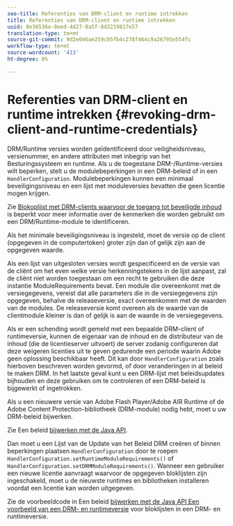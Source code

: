 ```yaml
---
seo-title: Referenties van DRM-client en runtime intrekken
title: Referenties van DRM-client en runtime intrekken
uuid: 8e36536a-8eed-4d27-8a5f-8d3219817e57
translation-type: tm+mt
source-git-commit: 9d2e046ae259c05fb4c278f464c9a26795e554fc
workflow-type: tm+mt
source-wordcount: '413'
ht-degree: 0%

---
```



# Referenties van DRM-client en runtime intrekken {#revoking-drm-client-and-runtime-credentials}

DRM/Runtime versies worden geïdentificeerd door veiligheidsniveau, versienummer, en andere attributen met inbegrip van het Besturingssysteem en runtime. Als u de toegestane DRM-/Runtime-versies wilt beperken, stelt u de modulebeperkingen in een DRM-beleid of in een `HandlerConfiguration`. Modulebeperkingen kunnen een minimaal beveiligingsniveau en een lijst met moduleversies bevatten die geen licentie mogen krijgen.

Zie [Blokoplijst met DRM-clients waarvoor de toegang tot beveiligde inhoud](../../protecting-content/introduction/usage-rules/runtime-application-restrictions/blocklist-drm-clients.md) is beperkt voor meer informatie over de kenmerken die worden gebruikt om een DRM/Runtime-module te identificeren.

Als het minimale beveiligingsniveau is ingesteld, moet de versie op de client (opgegeven in de computertoken) groter zijn dan of gelijk zijn aan de opgegeven waarde.

Als een lijst van uitgesloten versies wordt gespecificeerd en de versie van de cliënt om het even welke versie herkenningstekens in de lijst aanpast, zal de cliënt niet worden toegestaan om een recht te gebruiken die deze instantie ModuleRequirements bevat. Een module die overeenkomt met de versiegegevens, vereist dat alle parameters die in de versiegegevens zijn opgegeven, behalve de releaseversie, exact overeenkomen met de waarden van de modules. De releaseversie komt overeen als de waarde van de clientmodule kleiner is dan of gelijk is aan de waarde in de versiegegevens.

Als er een schending wordt gemeld met een bepaalde DRM-client of runtimeversie, kunnen de eigenaar van de inhoud en de distributeur van de inhoud (die de licentieserver uitvoert) de server zodanig configureren dat deze weigeren licenties uit te geven gedurende een periode waarin Adobe geen oplossing beschikbaar heeft. Dit kan door `HandlerConfiguration` zoals hierboven beschreven worden gevormd, of door veranderingen in al beleid te maken DRM. In het laatste geval kunt u een DRM-lijst met beleidsupdates bijhouden en deze gebruiken om te controleren of een DRM-beleid is bijgewerkt of ingetrokken.

Als u een nieuwere versie van Adobe Flash Player/Adobe AIR Runtime of de Adobe Content Protection-bibliotheek (DRM-module) nodig hebt, moet u uw DRM-beleid bijwerken.

Zie Een beleid [bijwerken met de Java API](../../protecting-content/working-policies-overview/updating-policy-using-java-api.md).

Dan moet u een Lijst van de Update van het Beleid DRM creëren of binnen beperkingen plaatsen `HandlerConfiguration` door te roepen `HandlerConfiguration.setRuntimeModuleRequirements()` of `HandlerConfiguration.setDRMModuleRequirements()`. Wanneer een gebruiker een nieuwe licentie aanvraagt waarvoor de opgegeven bloklijsten zijn ingeschakeld, moet u de nieuwste runtimes en bibliotheken installeren voordat een licentie kan worden uitgegeven.

Zie de voorbeeldcode in Een beleid [bijwerken met de Java API Een voorbeeld van een DRM- en runtimeversie](../../protecting-content/working-policies-overview/updating-policy-using-java-api.md) voor bloklijsten in een DRM- en runtimeversie.
